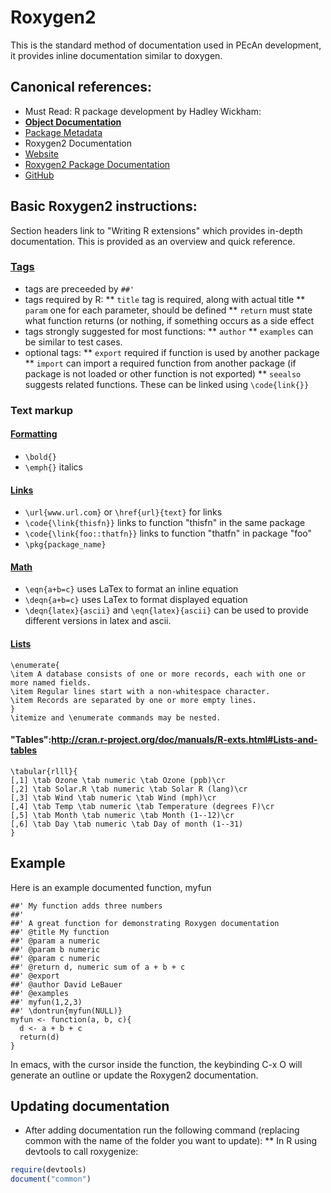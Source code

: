 # Roxygen2

This is the standard method of documentation used in PEcAn development, it provides inline documentation similar to doxygen.

## Canonical references:

* Must Read: R package development by Hadley Wickham:
 * [**Object Documentation**](http://r-pkgs.had.co.nz/man.html)  
 * [Package Metadata](http://r-pkgs.had.co.nz/description.html) 
* Roxygen2 Documentation 
 * [Website](https://github.com/yihui/roxygen2)
 * [Roxygen2 Package Documentation](http://cran.r-project.org/web/packages/roxygen2/roxygen2.pdf)
 * [GitHub](https://github.com/klutometis/roxygen)

## Basic Roxygen2 instructions:

Section headers link to "Writing R extensions" which provides in-depth documentation. This is provided as an overview and quick reference.

### [Tags](http://cran.r-project.org/doc/manuals/R-exts.html#Documenting-functions)

* tags are preceeded by `##'`
* tags required by R:
** `title` tag is required, along with actual title 
** `param` one for each parameter, should be defined
** `return` must state what function returns (or nothing, if something occurs as a side effect
* tags strongly suggested for most functions:
** `author`
** `examples` can be similar to test cases.
* optional tags:
** `export` required if function is used by another package
** `import` can import a required function from another package (if package is not loaded or other function is not exported)
** `seealso` suggests related functions. These can be linked using `\code{link{}}`  

### Text markup

#### [Formatting](http://cran.r-project.org/doc/manuals/R-exts.html#Marking-text)

* `\bold{}`
* `\emph{}` italics


#### [Links](http://cran.r-project.org/doc/manuals/R-exts.html#Marking-text)

* `\url{www.url.com}` or `\href{url}{text}` for links
* `\code{\link{thisfn}}` links to function "thisfn" in the same package
* `\code{\link{foo::thatfn}}` links to function "thatfn" in package "foo"
* `\pkg{package_name}`

#### [Math](http://cran.r-project.org/doc/manuals/R-exts.html#Mathematics)

* `\eqn{a+b=c}` uses LaTex to format an inline equation
* `\deqn{a+b=c}` uses LaTex to format displayed equation
* `\deqn{latex}{ascii}` and `\eqn{latex}{ascii}` can be used to provide different versions in latex and ascii. 

#### [Lists](http://cran.r-project.org/doc/manuals/R-exts.html#Lists-and-tables)

```
\enumerate{
\item A database consists of one or more records, each with one or
more named fields.
\item Regular lines start with a non-whitespace character.
\item Records are separated by one or more empty lines.
}
\itemize and \enumerate commands may be nested.
```

#### "Tables":http://cran.r-project.org/doc/manuals/R-exts.html#Lists-and-tables

```
\tabular{rlll}{
[,1] \tab Ozone \tab numeric \tab Ozone (ppb)\cr
[,2] \tab Solar.R \tab numeric \tab Solar R (lang)\cr
[,3] \tab Wind \tab numeric \tab Wind (mph)\cr
[,4] \tab Temp \tab numeric \tab Temperature (degrees F)\cr
[,5] \tab Month \tab numeric \tab Month (1--12)\cr
[,6] \tab Day \tab numeric \tab Day of month (1--31)
}
```

## Example

Here is an example documented function, myfun

```
##' My function adds three numbers
##'
##' A great function for demonstrating Roxygen documentation
##' @title My function
##' @param a numeric
##' @param b numeric
##' @param c numeric
##' @return d, numeric sum of a + b + c
##' @export
##' @author David LeBauer
##' @examples
##' myfun(1,2,3)
##' \dontrun{myfun(NULL)}
myfun <- function(a, b, c){
  d <- a + b + c
  return(d)
}
```

In emacs, with the cursor inside the function, the keybinding C-x O will generate an outline or update the Roxygen2 documentation. 


## Updating documentation

* After adding documentation run the following command (replacing common with the name of the folder you want to update):
** In R using devtools to call roxygenize:

```r
require(devtools)
document("common")
```
